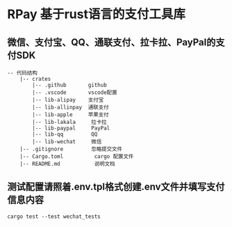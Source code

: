 # RPay 基于rust语言的支付工具库

## 微信、支付宝、QQ、通联支付、拉卡拉、PayPal的支付SDK

```
-- 代码结构
    |-- crates
        |-- .github       github
        |-- .vscode       vscode配置
        |-- lib-alipay    支付宝
        |-- lib-allinpay  通联支付
        |-- lib-apple     苹果支付
        |-- lib-lakala     拉卡拉
        |-- lib-paypal     PayPal
        |-- lib-qq         QQ
        |-- lib-wechat     微信         
    |-- .gitignore         忽略提交文件
    |-- Cargo.toml          cargo 配置文件
    |-- README.md           说明文档
```

## 测试配置请照着.env.tpl格式创建.env文件并填写支付信息内容
```
cargo test --test wechat_tests
```
